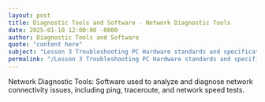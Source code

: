 ```yaml
---
layout: post
title: Diagnostic Tools and Software - Network Diagnostic Tools
date: 2025-01-10 12:00:00 -0000
author: Diagnostic Tools and Software
quote: "content here"
subject: "Lesson 3 Troubleshooting PC Hardware standards and specifications"
permalink: "/Lesson 3 Troubleshooting PC Hardware standards and specifications/Diagnostic Tools and Software/Diagnostic Tools and Software - Network Diagnostic Tools"
---
```


Network Diagnostic Tools: Software used to analyze and diagnose network connectivity issues, including ping, traceroute, and network speed tests.
